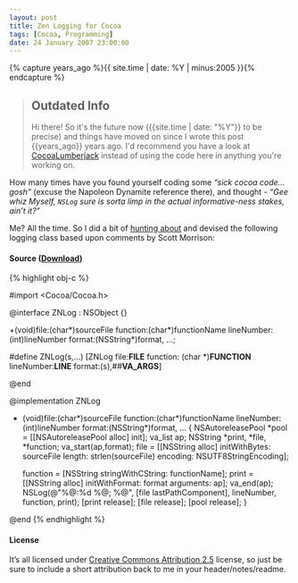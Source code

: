 ```yaml
---
layout: post
title: Zen Logging for Cocoa
tags: [Cocoa, Programming]
date: 24 January 2007 23:00:00
---
```


{% capture years_ago %}{{ site.time | date: %Y | minus:2005 }}{% endcapture %}

> ## Outdated Info
> Hi there! So it's the future now ({{site.time | date: "%Y"}} to be precise) and things have moved on since I wrote this post {{years_ago}} years ago.
> I'd recommend you have a look at [CocoaLumberjack](https://github.com/CocoaLumberjack/CocoaLumberjack) instead of using the code here in anything you're working on.

How many times have you found yourself coding some *“sick cocoa code… gosh”* (excuse the Napoleon Dynamite reference there), and thought - *“Gee whiz Myself, `NSLog` sure is sorta limp in the actual informative-ness stakes, ain’t it?”*

Me? All the time. So I did a bit of [hunting about][1] and devised the following logging class based upon comments by Scott Morrison:

#### Source ([Download][2])

{% highlight obj-c %}

#import <Cocoa/Cocoa.h>

@interface ZNLog : NSObject {}

+(void)file:(char*)sourceFile function:(char*)functionName lineNumber:(int)lineNumber format:(NSString*)format, ...;

#define ZNLog(s,...) [ZNLog file:__FILE__ function: (char *)__FUNCTION__ lineNumber:__LINE__ format:(s),##__VA_ARGS__]

@end

@implementation ZNLog

+ (void)file:(char*)sourceFile function:(char*)functionName lineNumber:(int)lineNumber format:(NSString*)format, ...
{
  NSAutoreleasePool *pool = [[NSAutoreleasePool alloc] init];
  va_list ap;
  NSString *print, *file, *function;
  va_start(ap,format);
  file = [[NSString alloc] initWithBytes: sourceFile length: strlen(sourceFile) encoding: NSUTF8StringEncoding];

  function = [NSString stringWithCString: functionName];
  print = [[NSString alloc] initWithFormat: format arguments: ap];
  va_end(ap);
  NSLog(@"%@:%d %@; %@", [file lastPathComponent], lineNumber, function, print);
  [print release];
  [file release];
  [pool release];
}

@end
{% endhighlight %}

#### License

It’s all licensed under [Creative Commons Attribution 2.5][3] license, so just be sure to include a short attribution back to me in your header/notes/readme.

 [1]: http://outerlevel.com/blog/2006/12/01/code-review/
 [2]: /workspace/upload/2007/ZNLog.m "Download ZNLog.m"
 [3]: http://creativecommons.org/licenses/by/2.5/
